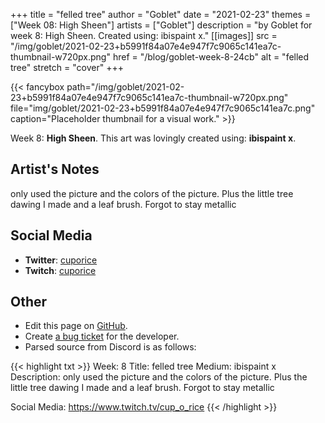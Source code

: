 +++
title =       "felled tree"
author =      "Goblet"
date =        "2021-02-23"
themes =      ["Week 08: High Sheen"]
artists =     ["Goblet"]
description = "by Goblet for week 8: High Sheen. Created using: ibispaint x."
[[images]]
              src = "/img/goblet/2021-02-23+b5991f84a07e4e947f7c9065c141ea7c-thumbnail-w720px.png"
              href = "/blog/goblet-week-8-24cb"
              alt = "felled tree"
              stretch = "cover"
+++


{{< fancybox path="/img/goblet/2021-02-23+b5991f84a07e4e947f7c9065c141ea7c-thumbnail-w720px.png" file="img/goblet/2021-02-23+b5991f84a07e4e947f7c9065c141ea7c.png" caption="Placeholder thumbnail for a visual work." >}}


Week 8: **High Sheen**. This art was lovingly created using: **ibispaint x**.

## Artist's Notes

only used the picture and the colors of the picture. Plus the little tree dawing I made and a leaf brush. Forgot to stay metallic

## Social Media

- **Twitter**: <a href='https://twitter.com/cuporice' target='_blank'>cuporice</a>
- **Twitch**: <a href='https://twitch.tv/cuporice' target='_blank'>cuporice</a>

## Other

- Edit this page on [GitHub](https://github.com/teaminkling/web-refresh/edit/main/content/blog/goblet-week-8-24cb.md).
- Create [a bug ticket](https://github.com/teaminkling/web-refresh/issues/new?assignees=&labels=bug&template=problem-report.md&title=) for the developer.
- Parsed source from Discord is as follows:

{{< highlight txt >}}
Week: 8
Title:  felled tree
Medium: ibispaint x 
Description: only used the picture and the colors of the picture. Plus the little tree dawing I made and a leaf brush. Forgot to stay metallic

Social Media: https://www.twitch.tv/cup_o_rice
{{< /highlight >}}